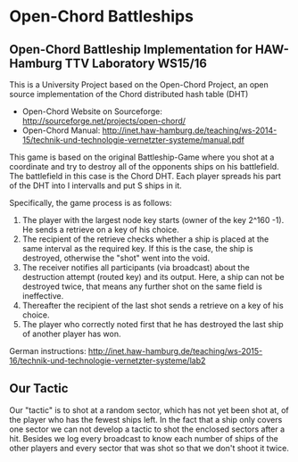 # Open-Chord Battleships

## Open-Chord Battleship Implementation for HAW-Hamburg TTV Laboratory WS15/16

This is a University Project based on the Open-Chord Project, an open source implementation of the Chord distributed hash table (DHT)

* Open-Chord Website on Sourceforge: http://sourceforge.net/projects/open-chord/
* Open-Chord Manual: http://inet.haw-hamburg.de/teaching/ws-2014-15/technik-und-technologie-vernetzter-systeme/manual.pdf

This game is based on the original Battleship-Game where you shot at a coordinate and try to destroy all of the opponents ships on his battlefield.
The battlefield in this case is the Chord DHT. Each player spreads his part of the DHT into I intervalls and put S ships in it.

Specifically, the game process is as follows:
1. The player with the largest node key starts (owner of the key 2^160 -1). He sends a retrieve on a key of his choice.
2. The recipient of the retrieve checks whether a ship is placed at the same interval as the required key. If this is the case, the ship is destroyed, otherwise the "shot" went into the void.
3. The receiver notifies all participants (via broadcast) about the destruction attempt (routed key) and its output. Here, a ship can not be destroyed twice, that means any further shot on the same field is ineffective.
4. Thereafter the recipient of the last shot sends a retrieve on a key of his choice.
5. The player who correctly noted first that he has destroyed the last ship of another player has won.

German instructions: http://inet.haw-hamburg.de/teaching/ws-2015-16/technik-und-technologie-vernetzter-systeme/lab2

## Our Tactic

Our "tactic" is to shot at a random sector, which has not yet been shot at, of the player who has the fewest ships left.
In the fact that a ship only covers one sector we can not develop a tactic to shot the enclosed sectors after a hit.
Besides we log every broadcast to know each number of ships of the other players and every sector that was shot so that we don't shoot it twice.